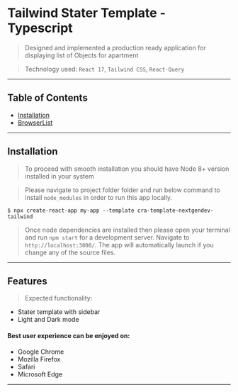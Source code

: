 # Tailwind Stater Template - Typescript

> Designed and implemented a production ready application for displaying list of Objects for apartment

> Technology used: `React 17`, `Tailwind CSS`, `React-Query`

---

## Table of Contents

- [Installation](#installation)
- [BrowserList](#browserlist)

---

## Installation

> To proceed with smooth installation you should have Node 8+ version installed in your system

> Please navigate to project folder folder and run below command to install `node_modules` in order to run this app locally.

```shell
$ npx create-react-app my-app --template cra-template-nextgendev-tailwind
```

> Once node dependencies are installed then please open your terminal and run `npm start` for a development server.
> Navigate to `http://localhost:3000/`.
> The app will automatically launch if you change any of the source files.

---

## Features

> Expected functionality:

- Stater template with sidebar
- Light and Dark mode

#### Best user experience can be enjoyed on:

- Google Chrome
- Mozilla Firefox
- Safari
- Microsoft Edge

---
